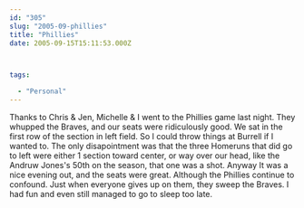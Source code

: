 ```yaml
---
id: "305"
slug: "2005-09-phillies"
title: "Phillies"
date: 2005-09-15T15:11:53.000Z



tags:

  - "Personal"
---
```

<div class="sqs-html-content">
  <p>Thanks to Chris & Jen, Michelle & I went to the Phillies game last night.  They whupped the Braves, and our seats were ridiculously good.  We sat in the first row of the section in left field.  So I could throw things at Burrell if I wanted to.  The only disapointment was that the three Homeruns that did go to left were either 1 section toward center, or way over our head, like the Andruw Jones's 50th on the season, that one was a shot.
Anyway It was a nice evening out, and the seats were great.  Although the Phillies continue to confound.  Just when everyone gives up on them, they sweep the Braves.  I had fun and even still managed to go to sleep too late.</p>
</div>
